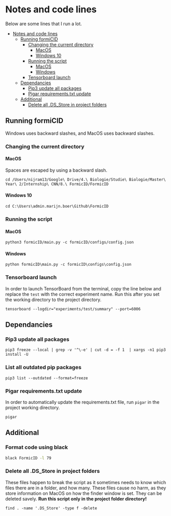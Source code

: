 # Notes and code lines

Below are some lines that I run a lot.

<!-- TOC depthFrom:1 depthTo:6 withLinks:1 updateOnSave:1 orderedList:0 -->

- [Notes and code lines](#notes-and-code-lines)
	- [Running formiCID](#running-formicid)
		- [Changing the current directory](#changing-the-current-directory)
			- [MacOS](#macos)
			- [Windows 10](#windows-10)
		- [Running the script](#running-the-script)
			- [MacOS](#macos)
			- [Windows](#windows)
		- [Tensorboard launch](#tensorboard-launch)
	- [Dependancies](#dependancies)
		- [Pip3 update all packages](#pip3-update-all-packages)
		- [Pigar requirements.txt update](#pigar-requirementstxt-update)
	- [Additional](#additional)
		- [Delete all .DS_Store in project folders](#delete-all-dsstore-in-project-folders)

<!-- /TOC -->

## Running formiCID
Windows uses backward slashes, and MacOS uses backward slashes.

### Changing the current directory

#### MacOS
Spaces are escaped by using a backward slash.
```shell
cd /Users/nijram13/Google\ Drive/4.\ Biologie/Studie\ Biologie/Master\ Year\ 2/Internship\ CNN/8.\ FormicID/FormicID
```

#### Windows 10

```shell
cd C:\Users\admin.marijn.boer\Github\FormicID
```

### Running the script

#### MacOS

```shell
python3 formicID/main.py -c formicID/configs/config.json
```

#### Windows

```shell
python formicID\main.py -c formicID\configs\config.json
```

### Tensorboard launch

In order to launch TensorBoard from the terminal, copy the line below and replace the `test` with the correct experiment name. Run this after you set the working directory to the project directory.

```shell
tensorboard --logdir="experiments/test/summary" --port=6006
```

## Dependancies

### Pip3 update all packages

```shell
pip3 freeze --local | grep -v '^\-e' | cut -d = -f 1  | xargs -n1 pip3 install -U
```

### List all outdated pip packages
```shell
pip3 list --outdated --format=freeze
```

### Pigar requirements.txt update
In order to automatically update the requirements.txt file, run `pigar` in the project working directory.
```shell
pigar
```

## Additional

### Format code using black

```sh
black FormicID -l 79
```

### Delete all .DS_Store in project folders
These files happen to break the script as it sometimes needs to know which files there are in a folder, and how many. These files cause no harm, as they store information on MacOS on how the finder window is set. They can be deleted savely. __Run this script only in the project folder directory!__

```shell
find . -name '.DS_Store' -type f -delete
```
